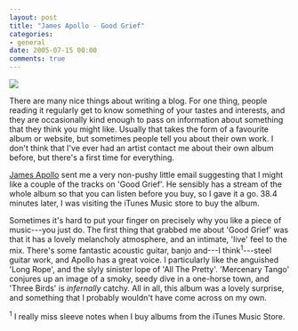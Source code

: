 ```yaml
---
layout: post
title: "James Apollo - Good Grief"
categories:
- general
date: 2005-07-15 00:00
comments: true
---
```


<p class="img-shadow">
<a href="http://www.amazon.co.uk/exec/obidos/redirect?tag=butshesagirl-21%26link_code=xm2%26camp=2025%26creative=165953%26path=http://www.amazon.co.uk/gp/redirect.html%253fASIN=B0007SL2C0%2526tag=butshesagirl-21%2526lcode=xm2%2526cID=2025%2526ccmID=165953%2526location=/o/ASIN/B0007SL2C0%25253FSubscriptionId=02ZH6J1W0649DTNS6002" title="James Apollo - Good Grief"><img src="http://images.amazon.com/images/P/B0007SL2C0.01._SCMZZZZZZZ_.jpg" /></a>
</p>

<p>There are many nice things about writing a blog. For one thing, people reading it regularly get to know something of your tastes and interests, and they are occasionally kind enough to pass on information about something that they think you might like. Usually that takes the form of a favourite album or website, but sometimes people tell you about their own work. I don't think that I've ever had an artist contact me about their own album before, but there's a first time for everything. </p>

<p><a href="http://www.jamesapollo.com">James Apollo</a> sent me a very non-pushy little email suggesting that I might like a couple of the tracks on 'Good Grief'. He sensibly has a stream of the whole album so that you can listen before you buy, so I gave it a go. 38.4 minutes later, I was visiting the iTunes Music store to buy the album.</p>

<p>Sometimes it's hard to put your finger on precisely why you like a piece of music---you just do. The first thing that grabbed me about 'Good Grief' was that it has a lovely melancholy atmosphere, and an intimate, 'live' feel to the mix. There's some fantastic acoustic guitar, banjo and---I think<sup>1</sup>---steel guitar work, and Apollo has a great voice. I particularly like the anguished 'Long Rope', and the slyly sinister lope of 'All The Pretty'. 'Mercenary Tango' conjures up an image of a smoky, seedy dive in a one-horse town, and 'Three Birds' is <em>infernally</em> catchy. All in all, this album was a lovely surprise, and something that I probably wouldn't have come across on my own.</p>

<p><sup>1</sup> I really miss sleeve notes when I buy albums from the iTunes Music Store.</p>




